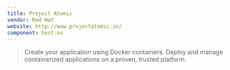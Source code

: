 ```yaml
---
title: Project Atomic
vendor: Red Hat
website: http://www.projectatomic.io/
component: host-os
---
```

> Create your application using Docker containers. Deploy and manage containerized applications on a proven, trusted platform.
